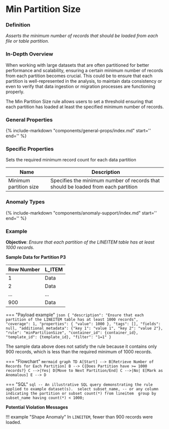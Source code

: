 # Min Partition Size

### Definition

*Asserts the minimum number of records that should be loaded from each file or table partition.*

### In-Depth Overview

When working with large datasets that are often partitioned for better performance and scalability, ensuring a certain minimum number of records from each partition becomes crucial. This could be to ensure that each partition is well-represented in the analysis, to maintain data consistency or even to verify that data ingestion or migration processes are functioning properly.

The Min Partition Size rule allows users to set a threshold ensuring that each partition has loaded at least the specified minimum number of records.

### General Properties

{%
    include-markdown "components/general-props/index.md"
    start='<!-- coverage-only--start -->'
    end='<!-- coverage-only--end -->'
%}

### Specific Properties

Sets the required minimum record count for each data partition

| Name                              | Description |
|-----------------------------------|-------------|
| <div class="text-primary">Minimum partition size</div> | Specifies the minimum number of records that should be loaded from each partition |

### Anomaly Types

{%
    include-markdown "components/anomaly-support/index.md"
    start='<!-- shape-only--start -->'
    end='<!-- shape-only--end -->'
%}

### Example

**Objective**: *Ensure that each partition of the LINEITEM table has at least 1000 records.*

**Sample Data for Partition P3**

| Row Number | L_ITEM |
|------------|-------|
| 1          | Data  |
| 2          | Data  |
| ...        | ...   |
| 900        | Data  |

=== "Payload example"
    ``` json
    {
        "description": "Ensure that each partition of the LINEITEM table has at least 1000 records",
        "coverage": 1,
        "properties": {
            "value": 1000
        },
        "tags": [],
        "fields": null,
        "additional_metadata": {"key 1": "value 1", "key 2": "value 2"},
        "rule": "minPartitionSize",
        "container_id": {container_id},
        "template_id": {template_id},
        "filter": "1=1"
    }
    ```

The sample data above does not satisfy the rule because it contains only 900 records, which is less than the required minimum of 1000 records.

=== "Flowchart"
    ```mermaid
    graph TD
    A[Start] --> B[Retrieve Number of Records for Each Partition]
    B --> C{Does Partition have >= 1000 records?}
    C -->|Yes| D[Move to Next Partition/End]
    C -->|No| E[Mark as Anomalous]
    E --> D
    ```

=== "SQL"
    ```sql
    -- An illustrative SQL query demonstrating the rule applied to example dataset(s). 
    select
        subset_name, -- or any column indicating the partition or subset
        count(*)
    from lineitem 
    group by subset_name
    having count(*) < 1000;
    ```

**Potential Violation Messages**

!!! example "Shape Anomaly"
    In `LINEITEM`, fewer than 900 records were loaded.
